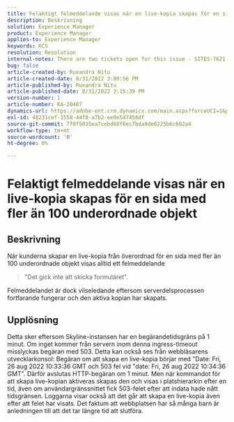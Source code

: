 ```yaml
---
title: Felaktigt felmeddelande visas när en live-kopia skapas för en sida med fler än 100 underordnade objekt
description: Beskrivning
solution: Experience Manager
product: Experience Manager
applies-to: Experience Manager
keywords: KCS
resolution: Resolution
internal-notes: There are two tickets open for this issue - SITES-7621 and SITES-7668
bug: false
article-created-by: Ruxandra Nitu
article-created-date: 8/31/2022 3:00:56 PM
article-published-by: Ruxandra Nitu
article-published-date: 8/31/2022 3:15:39 PM
version-number: 1
article-number: KA-20487
dynamics-url: https://adobe-ent.crm.dynamics.com/main.aspx?forceUCI=1&pagetype=entityrecord&etn=knowledgearticle&id=56d1d4b4-3d29-ed11-9db1-0022480861dd
exl-id: 48231cef-1558-44f8-a7b2-ee0e547458df
source-git-commit: 7f0f5035ea7cebd60f6ec7bda9de6225b6c602a4
workflow-type: tm+mt
source-wordcount: '0'
ht-degree: 0%

---
```


# Felaktigt felmeddelande visas när en live-kopia skapas för en sida med fler än 100 underordnade objekt

## Beskrivning


När kunderna skapar en live-kopia från överordnad för en sida med fler än 100 underordnade objekt visas alltid ett felmeddelande


> &quot;Det gick inte att skicka formuläret&quot;.


Felmeddelandet är dock vilseledande eftersom serverdelsprocessen fortfarande fungerar och den aktiva kopian har skapats.


## Upplösning


Detta sker eftersom Skyline-instansen har en begärandetidsgräns på 1 minut.
Om inget kommer från servern inom denna ingress-timeout misslyckas begäran med 503.
Detta kan också ses från webbläsarens utvecklarkonsol: Begäran om att skapa en live-kopia börjar med &quot;Date: Fri, 26 aug 2022 10:33:36 GMT och 503 fel vid &quot;date: Fri, 26 aug 2022 10:34:36 GMT&quot;. Därför avslutas HTTP-begäran om 1 minut.
Men när kommandot för att skapa live-kopian aktiveras skapas den och visas i platshierarkin efter en tid, även om användargränssnittet fick 503-felet efter att indata hade nått tidsgränsen. Loggarna visar också att det går att skapa en live-kopia även efter att felet har visats. Det faktum att webbplatsen har så många barn är anledningen till att det tar längre tid att slutföra.
